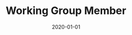 ---
title: "Working Group Member"
collection: professional
type: ""
permalink: /professional/2020-niso
venue: '<a href="https://www.niso.org/niso-io/2019/01/new-niso-project-badging-scheme-reproducibility-computational-and-computing" target="_blank">NISO Project: Badging Scheme for Reproducibility in the Computational and Computing Sciences</a>'
date: 2020-01-01
---